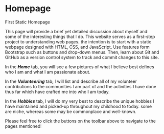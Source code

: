 # Homepage
First Static Homepage
<p>
This page will provide a brief yet detailed discussion about myself and some of the interesting things that I do. This website serves as a first-step project to understanding web pages. the intention is to start with a static webpage designed with HTML, CSS, and JavaScript. Use features form Bootstrap such as buttons and drop-down menus. Then, learn about Git and GitHub as a version control system to track and commit changes to this site.
</p>
<p>
In the <b><i>Home</i></b> tab, you will see a few pictures of what I believe best defines who I am and what I am passionate about.
</p>
<p>
In the <b><i>Volunteering</i></b> tab, I will list and describe all of my volunteer contributions to the communities I am part of and the activities I have done thus far which have crafted me into who I am today.
</p>
<p>
In the <b><i>Hobbies</i></b> tab, I will do my very best to describe the unique hobbies I have maintained and picked-up throughout my childhood to today. some are niche, whereas some may be commonplace and well-known.
</p>
<p>
Please feel free to click the buttons on the toolbar above to navigate to the pages mentioned!
</p>